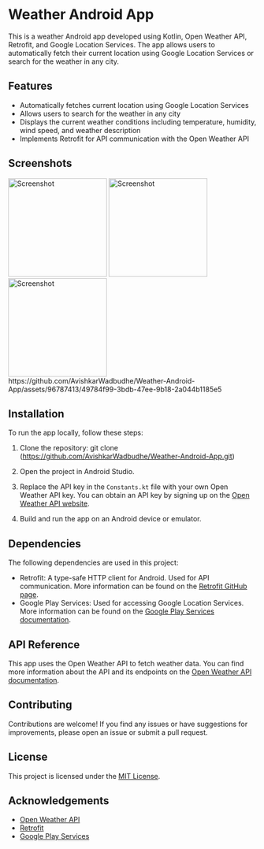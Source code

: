 # Weather Android App

This is a weather Android app developed using Kotlin, Open Weather API, Retrofit, and Google Location Services. The app allows users to automatically fetch their current location using Google Location Services or search for the weather in any city.

## Features

- Automatically fetches current location using Google Location Services
- Allows users to search for the weather in any city
- Displays the current weather conditions including temperature, humidity, wind speed, and weather description
- Implements Retrofit for API communication with the Open Weather API

## Screenshots
<img src="https://github.com/AvishkarWadbudhe/Weather-Android-App/assets/96787413/0b001643-038a-4fcf-b42b-6f26423490b8" alt="Screenshot" width="200px">
<img src="https://github.com/AvishkarWadbudhe/Weather-Android-App/assets/96787413/d60eef2e-41f9-4745-83b9-2c969c5e04a4" alt="Screenshot" width="200px">
<img src="https://github.com/AvishkarWadbudhe/Weather-Android-App/assets/96787413/49784f99-3bdb-47ee-9b18-2a044b1185e5" alt="Screenshot" width="200px">
https://github.com/AvishkarWadbudhe/Weather-Android-App/assets/96787413/49784f99-3bdb-47ee-9b18-2a044b1185e5



## Installation

To run the app locally, follow these steps:

1. Clone the repository: git clone (https://github.com/AvishkarWadbudhe/Weather-Android-App.git)

2. Open the project in Android Studio.

3. Replace the API key in the `Constants.kt` file with your own Open Weather API key. You can obtain an API key by signing up on the [Open Weather API website](https://openweathermap.org/).

4. Build and run the app on an Android device or emulator.

## Dependencies

The following dependencies are used in this project:

- Retrofit: A type-safe HTTP client for Android. Used for API communication. More information can be found on the [Retrofit GitHub page](https://github.com/square/retrofit).
- Google Play Services: Used for accessing Google Location Services. More information can be found on the [Google Play Services documentation](https://developers.google.com/android/guides/overview).

## API Reference

This app uses the Open Weather API to fetch weather data. You can find more information about the API and its endpoints on the [Open Weather API documentation](https://openweathermap.org/api).

## Contributing

Contributions are welcome! If you find any issues or have suggestions for improvements, please open an issue or submit a pull request.

## License

This project is licensed under the [MIT License](LICENSE).

## Acknowledgements

- [Open Weather API](https://openweathermap.org/)
- [Retrofit](https://github.com/square/retrofit)
- [Google Play Services](https://developers.google.com/android/guides/overview)
